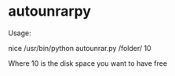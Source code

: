 autounrarpy
===========
Usage:

nice /usr/bin/python autounrar.py /folder/ 10

Where 10 is the disk space you want to have free
